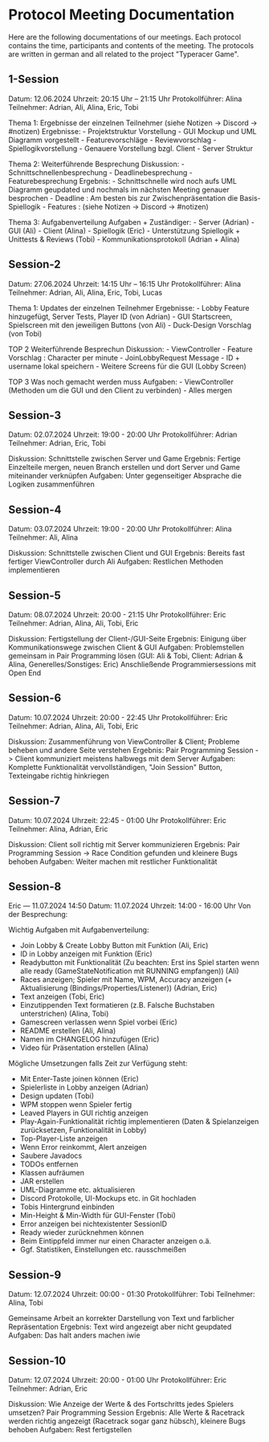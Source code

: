 # Protocol Meeting Documentation
Here are the following documentations of our meetings.
Each protocol contains the time, participants and contents of the meeting.
The protocols are written in german and all related to the project "Typeracer Game".

## 1-Session
Datum: 12.06.2024
Uhrzeit: 20:15 Uhr – 21:15 Uhr
Protokollführer: Alina
Teilnehmer: Adrian, Ali, Alina, Eric, Tobi

Thema 1: Ergebnisse der einzelnen Teilnehmer (siehe Notizen -> Discord -> #notizen)
Ergebnisse: - Projektstruktur Vorstellung
            - GUI Mockup und UML Diagramm vorgestellt
            - Featurevorschläge
            - Reviewvorschlag
            - Spiellogikvorstellung
            - Genauere Vorstellung bzgl. Client - Server Struktur

Thema 2: Weiterführende Besprechung
Diskussion: - Schnittschnellenbesprechung
            - Deadlinebesprechung
            - Featurebesprechung
Ergebnis:   - Schnittschnelle wird noch aufs UML Diagramm geupdated und nochmals im nächsten Meeting genauer besprochen
            - Deadline : Am besten bis zur Zwischenpräsentation die Basis-Spiellogik
            - Features : (siehe Notizen -> Discord -> #notizen)

Thema 3: Aufgabenverteilung
Aufgaben + Zuständiger: - Server (Adrian)
                        - GUI (Ali)
                        - Client (Alina)
                        - Spiellogik (Eric)
                        - Unterstützung Spiellogik + Unittests & Reviews (Tobi)
                        - Kommunikationsprotokoll (Adrian + Alina)

## Session-2
Datum: 27.06.2024
Uhrzeit: 14:15 Uhr – 16:15 Uhr
Protokollführer: Alina
Teilnehmer: Adrian, Ali, Alina, Eric, Tobi, Lucas

Thema 1: Updates der einzelnen Teilnehmer
Ergebnisse: - Lobby Feature hinzugefügt, Server Tests, Player ID (von Adrian)
            - GUI Startscreen, Spielscreen mit den jeweiligen Buttons (von Ali)
            - Duck-Design Vorschlag (von Tobi)

TOP 2 Weiterführende Besprechun
Diskussion: - ViewController
            - Feature Vorschlag : Character per minute
            - JoinLobbyRequest Message
            - ID + username lokal speichern
            - Weitere Screens für die GUI (Lobby Screen)

TOP 3	Was noch gemacht werden muss
Aufgaben: - ViewController (Methoden um die GUI und den Client zu verbinden)
          - Alles mergen

## Session-3
Datum: 02.07.2024
Uhrzeit: 19:00 - 20:00 Uhr
Protokollführer: Adrian
Teilnehmer: Adrian, Eric, Tobi

Diskussion: Schnittstelle zwischen Server und Game
Ergebnis: Fertige Einzelteile mergen, neuen Branch erstellen und dort Server und Game miteinander verknüpfen
Aufgaben: Unter gegenseitiger Absprache die Logiken zusammenführen

## Session-4
Datum: 03.07.2024
Uhrzeit: 19:00 - 20:00 Uhr
Protokollführer: Alina
Teilnehmer: Ali, Alina

Diskussion: Schnittstelle zwischen Client und GUI
Ergebnis: Bereits fast fertiger ViewController durch Ali
Aufgaben: Restlichen Methoden implementieren

## Session-5
Datum: 08.07.2024
Uhrzeit: 20:00 - 21:15 Uhr
Protokollführer: Eric
Teilnehmer: Adrian, Alina, Ali, Tobi, Eric

Diskussion: Fertigstellung der Client-/GUI-Seite
Ergebnis: Einigung über Kommunikationswege zwischen Client & GUI
Aufgaben:  Problemstellen gemeinsam in Pair Programming lösen 
           (GUI: Ali & Tobi, Client: Adrian & Alina, Generelles/Sonstiges: Eric)
Anschließende Programmiersessions mit Open End

## Session-6
Datum: 10.07.2024
Uhrzeit: 20:00 - 22:45 Uhr
Protokollführer: Eric
Teilnehmer: Adrian, Alina, Ali, Tobi, Eric

Diskussion: Zusammenführung von ViewController & Client; Probleme beheben und andere Seite verstehen
Ergebnis: Pair Programming Session -> Client kommuniziert meistens halbwegs mit dem Server
Aufgaben: Komplette Funktionalität vervollständigen, "Join Session" Button, Texteingabe richtig hinkriegen

## Session-7
Datum: 10.07.2024
Uhrzeit: 22:45 - 01:00 Uhr
Protokollführer: Eric
Teilnehmer: Alina, Adrian, Eric

Diskussion: Client soll richtig mit Server kommunizieren
Ergebnis: Pair Programming Session -> Race Condition gefunden und kleinere Bugs behoben
Aufgaben: Weiter machen mit restlicher Funktionalität 

## Session-8
Eric — 11.07.2024 14:50
Datum: 11.07.2024
Uhrzeit: 14:00 - 16:00 Uhr
Von der Besprechung:

Wichtig Aufgaben mit Aufgabenverteilung:
- Join Lobby & Create Lobby Button mit Funktion (Ali, Eric)
- ID in Lobby anzeigen mit Funktion (Eric)
- Readybutton mit Funktionalität (Zu beachten: Erst ins Spiel starten wenn alle ready (GameStateNotification mit RUNNING empfangen)) (Ali)
- Races anzeigen; Spieler mit Name, WPM, Accuracy anzeigen (+ Aktualisierung (Bindings/Properties/Listener)) (Adrian, Eric)
- Text anzeigen (Tobi, Eric)
- Einzutippenden Text formatieren (z.B. Falsche Buchstaben unterstrichen) (Alina, Tobi)
- Gamescreen verlassen wenn Spiel vorbei (Eric)
- README erstellen (Ali, Alina)
- Namen im CHANGELOG hinzufügen (Eric)
- Video für Präsentation erstellen (Alina)

Mögliche Umsetzungen falls Zeit zur Verfügung steht:
- Mit Enter-Taste joinen können (Eric)
- Spielerliste in Lobby anzeigen (Adrian)
- Design updaten (Tobi)
- WPM stoppen wenn Spieler fertig
- Leaved Players in GUI richtig anzeigen
- Play-Again-Funktionalität richtig implementieren (Daten & Spielanzeigen zurücksetzen, Funktionalität in Lobby)
- Top-Player-Liste anzeigen
- Wenn Error reinkommt, Alert anzeigen
- Saubere Javadocs
- TODOs entfernen
- Klassen aufräumen
- JAR erstellen
- UML-Diagramme etc. aktualisieren
- Discord Protokolle, UI-Mockups etc. in Git hochladen
- Tobis Hintergrund einbinden
- Min-Height & Min-Width für GUI-Fenster (Tobi)
- Error anzeigen bei nichtexistenter SessionID
- Ready wieder zurücknehmen können
- Beim Eintippfeld immer nur einen Character anzeigen o.ä. 
- Ggf. Statistiken, Einstellungen etc. rausschmeißen

## Session-9
Datum: 12.07.2024
Uhrzeit: 00:00 - 01:30
Protokollführer: Tobi
Teilnehmer: Alina, Tobi

Gemeinsame Arbeit an korrekter Darstellung von Text und farblicher Repräsentation
Ergebnis: Text wird angezeigt aber nicht geupdated
Aufgaben: Das halt anders machen iwie

## Session-10
Datum: 12.07.2024
Uhrzeit: 20:00 - 01:00 Uhr
Protokollführer: Eric
Teilnehmer: Adrian, Eric

Diskussion: Wie Anzeige der Werte & des Fortschritts jedes Spielers umsetzen? Pair Programming Session
Ergebnis: Alle Werte & Racetrack werden richtig angezeigt (Racetrack sogar ganz hübsch), kleinere Bugs behoben
Aufgaben: Rest fertigstellen
